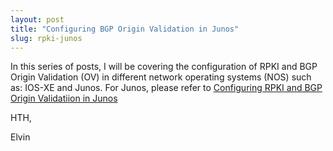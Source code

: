 ```yaml
---
layout: post
title: "Configuring BGP Origin Validation in Junos" 
slug: rpki-junos
---
```


In this series of posts, I will be covering the configuration of RPKI and BGP Origin Validation (OV) in different network operating systems (NOS) such as: IOS-XE and Junos. For Junos, please refer to [Configuring RPKI and BGP Origin Validatiion in Junos](https://docs.google.com/document/d/1cmDQi2JYoKYcLUTcefsZH63ys8SQOz1kpoy1hKBrZVc/edit#) 

HTH,

Elvin
